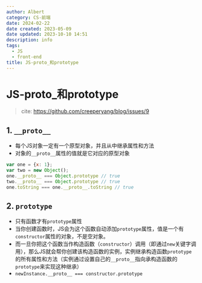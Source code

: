 ```yaml
---
author: Albert
category: CS-前端
date: 2024-02-22
date created: 2023-05-09
date updated: 2023-10-10 14:51
description: info
tags:
  - JS
  - front-end
title: JS-proto_和prototype
---
```


# JS-proto_和prototype

> cite: <https://github.com/creeperyang/blog/issues/9>

## 1. `__proto__`

- 每个JS对象一定有一个原型对象，并且从中继承属性和方法
- 对象的`__proto__`属性的值就是它对应的原型对象

```javascript
var one = {x: 1};
var two = new Object();
one.__proto__ === Object.prototype // true
two.__proto__ === Object.prototype // true
one.toString === one.__proto__.toString // true
```

## 2. `prototype`

- 只有函数才有`prototype`属性
- 当你创建函数时，JS会为这个函数自动添加`prototype`属性，值是一个有`constructor`属性的对象，不是空对象。
- 而一旦你把这个函数当作构造函数（`constructor`）调用（即通过`new`关键字调用），那么JS就会帮你创建该构造函数的实例，实例继承构造函数`prototype`的所有属性和方法（实例通过设置自己的`__proto__`指向承构造函数的`prototype`来实现这种继承）
- `newInstance.__proto__ === constructor.prototype`
